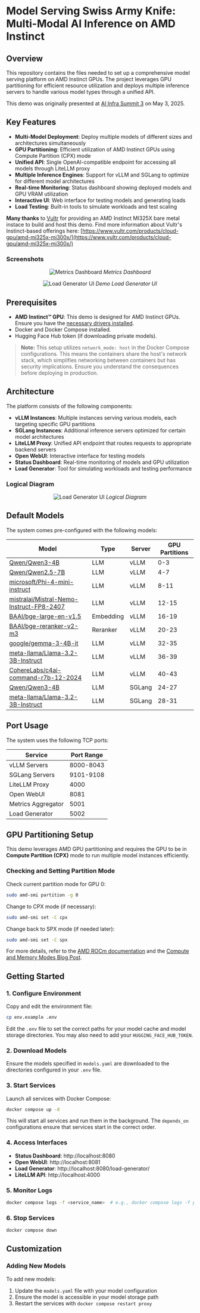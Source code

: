 # Model Serving Swiss Army Knife: Multi-Modal AI Inference on AMD Instinct

## Overview

This repository contains the files needed to set up a comprehensive model serving platform on AMD Instinct GPUs. The project leverages GPU partitioning for efficient resource utilization and deploys multiple inference servers to handle various model types through a unified API.

This demo was originally presented at [AI Infra Summit 3](https://aiinfra.live) on May 3, 2025.

## Key Features

- **Multi-Model Deployment**: Deploy multiple models of different sizes and architectures simultaneously
- **GPU Partitioning**: Efficient utilization of AMD Instinct GPUs using Compute Partition (CPX) mode
- **Unified API**: Single OpenAI-compatible endpoint for accessing all models through LiteLLM proxy
- **Multiple Inference Engines**: Support for vLLM and SGLang to optimize for different model architectures
- **Real-time Monitoring**: Status dashboard showing deployed models and GPU VRAM utilization
- **Interactive UI**: Web interface for testing models and generating loads
- **Load Testing**: Built-in tools to simulate workloads and test scaling

**Many thanks** to [Vultr](https://www.vultr.com/) for providing an AMD Instinct MI325X bare metal instace to build and host this demo. Find more information about Vultr's Instinct-based offerings here: [https://www.vultr.com/products/cloud-gpu/amd-mi325x-mi300x/](https://www.vultr.com/products/cloud-gpu/amd-mi325x-mi300x/)

### Screenshots

<div align="center">

![Metrics Dashboard](images/dashboard.png)
*Metrics Dashboard*

</div>
<p>
<div align="center">

![Load Generator UI](images/load-gen.png)
*Demo Load Generator UI*

</div>

## Prerequisites

* **AMD Instinct™ GPU**: This demo is designed for AMD Instinct GPUs. Ensure you have the [necessary drivers installed](https://rocm.docs.amd.com/projects/install-on-linux/en/latest/install/quick-start.html).
* Docker and Docker Compose installed.
* Hugging Face Hub token (if downloading private models).

> **Note:** This setup utilizes `network_mode: host` in the Docker Compose configurations. This means the containers share the host's network stack, which simplifies networking between containers but has security implications. Ensure you understand the consequences before deploying in production.

## Architecture

The platform consists of the following components:

* **vLLM Instances**: Multiple instances serving various models, each targeting specific GPU partitions
* **SGLang Instances**: Additional inference servers optimized for certain model architectures
* **LiteLLM Proxy**: Unified API endpoint that routes requests to appropriate backend servers
* **Open WebUI**: Interactive interface for testing models
* **Status Dashboard**: Real-time monitoring of models and GPU utilization
* **Load Generator**: Tool for simulating workloads and testing performance

### Logical Diagram

<div align="center">

![Load Generator UI](images/swiss-army-knife.png)
*Logical Diagram*

</div>


## Default Models

The system comes pre-configured with the following models:

| Model | Type | Server | GPU Partitions |
|-------|------|--------|----------------|
| [Qwen/Qwen3-4B](https://huggingface.co/Qwen/Qwen3-4B) | LLM | vLLM | 0-3 |
| [Qwen/Qwen2.5-7B](https://huggingface.co/Qwen/Qwen2.5-7B) | LLM | vLLM | 4-7 |
| [microsoft/Phi-4-mini-instruct](https://huggingface.co/microsoft/Phi-4-mini-instruct) | LLM | vLLM | 8-11 |
| [mistralai/Mistral-Nemo-Instruct-FP8-2407](https://huggingface.co/mistralai/Mistral-Nemo-Instruct-FP8-2407) | LLM | vLLM | 12-15 |
| [BAAI/bge-large-en-v1.5](https://huggingface.co/BAAI/bge-large-en-v1.5) | Embedding | vLLM | 16-19 |
| [BAAI/bge-reranker-v2-m3](https://huggingface.co/BAAI/bge-reranker-v2-m3) | Reranker | vLLM | 20-23 |
| [google/gemma-3-4B-it](https://huggingface.co/google/gemma-3-4B-it) | LLM | vLLM | 32-35 |
| [meta-llama/Llama-3.2-3B-Instruct](https://huggingface.co/meta-llama/Llama-3.2-3B-Instruct) | LLM | vLLM | 36-39 |
| [CohereLabs/c4ai-command-r7b-12-2024](https://huggingface.co/CohereLabs/c4ai-command-r7b-12-2024) | LLM | vLLM | 40-43 |
| [Qwen/Qwen3-4B](https://huggingface.co/Qwen/Qwen3-4B) | LLM | SGLang | 24-27 |
| [meta-llama/Llama-3.2-3B-Instruct](https://huggingface.co/meta-llama/Llama-3.2-3B-Instruct) | LLM | SGLang | 28-31 |

## Port Usage

The system uses the following TCP ports:

| Service | Port Range |
|---------|------------|
| vLLM Servers | 8000-8043 |
| SGLang Servers | 9101-9108 |
| LiteLLM Proxy | 4000 |
| Open WebUI | 8081 |
| Metrics Aggregator | 5001 |
| Load Generator | 5002 |

## GPU Partitioning Setup

This demo leverages AMD GPU partitioning and requires the GPU to be in **Compute Partition (CPX)** mode to run multiple model instances efficiently.

### Checking and Setting Partition Mode

Check current partition mode for GPU 0:
```bash
sudo amd-smi partition -g 0
```

Change to CPX mode (if necessary):
```bash
sudo amd-smi set -C cpx
```

Change back to SPX mode (if needed later):
```bash
sudo amd-smi set -C spx
```

For more details, refer to the [AMD ROCm documentation](https://rocm.docs.amd.com/) and the [Compute and Memory Modes Blog Post](https://rocm.blogs.amd.com/software-tools-optimization/compute-memory-modes/README.html).

## Getting Started

### 1. Configure Environment

Copy and edit the environment file:
```bash
cp env.example .env
```

Edit the `.env` file to set the correct paths for your model cache and model storage directories. You may also need to add your `HUGGING_FACE_HUB_TOKEN`.

### 2. Download Models

Ensure the models specified in `models.yaml` are downloaded to the directories configured in your `.env` file.

### 3. Start Services

Launch all services with Docker Compose:

```bash
docker compose up -d
```

This will start all services and run them in the background. The `depends_on` configurations ensure that services start in the correct order.

### 4. Access Interfaces

- **Status Dashboard**: http://localhost:8080
- **Open WebUI**: http://localhost:8081
- **Load Generator**: http://localhost:8080/load-generator/
- **LiteLLM API**: http://localhost:4000

### 5. Monitor Logs

```bash
docker compose logs -f <service_name>  # e.g., docker compose logs -f proxy
```

### 6. Stop Services

```bash
docker compose down
```

## Customization

### Adding New Models

To add new models:

1. Update the `models.yaml` file with your model configuration
2. Ensure the model is accessible in your model storage path
3. Restart the services with `docker compose restart proxy`
